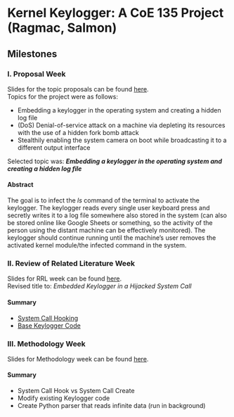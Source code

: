 # Kernel Keylogger: A CoE 135 Project (Ragmac, Salmon)

## Milestones
### I. Proposal Week
Slides for the topic proposals can be found [here](https://docs.google.com/presentation/d/11GY5wkISu_foV1pBajo2zjU1L5NpFFypY6KHCpzACsk/edit#slide=id.g1f87997393_0_787).  
Topics for the project were as follows:
- Embedding a keylogger in the operating system and creating a hidden log file
- (DoS) Denial-of-service attack on a machine via depleting its resources with the use of a hidden fork bomb attack
- Stealthily enabling the system camera on boot while broadcasting it to a different output interface

Selected topic was: ***Embedding a keylogger in the operating system and creating a hidden log file***

#### Abstract
The goal is to infect the *ls* command of the terminal to activate the keylogger. The keylogger reads every single user keyboard press and secretly writes it to a log file somewhere also stored in the system (can also be stored online like Google Sheets or something, so the activity of the person using the distant machine can be effectively monitored). The keylogger should continue running until the machine’s user removes the activated kernel module/the infected command  in the system.

### II. Review of Related Literature Week
Slides for RRL week can be found [here](https://docs.google.com/presentation/d/1JDXhnF01_KN2hdHF8nI2dt4IFxg6xgxQ7OPMz8s8Zp0/edit?usp=sharing).  
Revised title to: *Embedded Keylogger in a Hijacked System Call*
#### Summary
- [System Call Hooking](https://exploit.ph/linux-kernel-hacking/2014/07/10/system-call-hooking/)
- [Base Keylogger Code](https://github.com/jarun/keysniffer)

### III. Methodology Week
Slides for Methodology week can be found [here](https://drive.google.com/open?id=1hmHRLD-FWdceC8osL4Y4xGquMPpy0-MFUEL7fSqOygE).  
#### Summary
- System Call Hook vs System Call Create
- Modify existing Keylogger code 
- Create Python parser that reads infinite data (run in background)
